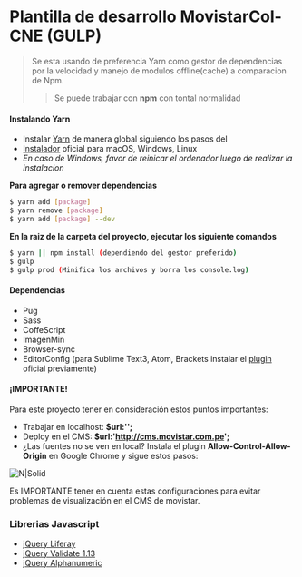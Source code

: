# Plantilla de desarrollo MovistarCol-CNE (GULP)

> Se esta usando de preferencia Yarn como gestor de dependencias por la velocidad y manejo de modulos offline(cache) a comparacion de Npm.
>> Se puede trabajar con **npm** con tontal normalidad

#### Instalando Yarn
* Instalar [Yarn](https://yarnpkg.com) de manera global siguiendo los pasos del
* [Instalador](https://yarnpkg.com/en/docs/install) oficial para macOS, Windows, Linux
* _En caso de Windows, favor de reinicar el ordenador luego de realizar la instalacion_

**Para agregar o remover dependencias**
```sh
$ yarn add [package]
$ yarn remove [package]
$ yarn add [package] --dev
```
**En la raiz de la carpeta del proyecto, ejecutar los siguiente comandos**
```sh
$ yarn || npm install (dependiendo del gestor preferido)
$ gulp
$ gulp prod (Minifica los archivos y borra los console.log)
```

#### Dependencias
* Pug
* Sass
* CoffeScript
* ImagenMin
* Browser-sync
* EditorConfig (para Sublime Text3, Atom, Brackets instalar el [plugin](http://editorconfig.org/#download) oficial previamente)

#### ¡IMPORTANTE!

Para este proyecto tener en consideración estos puntos importantes:

* Trabajar en localhost: **$url:'';**
* Deploy en el CMS: **$url:'http://cms.movistar.com.pe';**
* ¿Las fuentes no se ven en local?
Instala el plugin **Allow-Control-Allow-Origin** en Google Chrome y sigue estos pasos:

![N|Solid](http://servicios.movistar.com.pe/migracion/manual/allow-Control-Allow-Origin.gif)

Es IMPORTANTE tener en cuenta estas configuraciones para evitar problemas de visualización en el CMS de movistar.

### Librerias Javascript
* [jQuery Liferay](http://servicios.movistar.com.pe/migracion/js/vendor/jquery.1.10.1.min.js)
* [jQuery Validate 1.13](http://jqueryvalidation.org/)
* [jQuery Alphanumeric](http://www.shiguenori.com/material/alphanumeric/index.html)